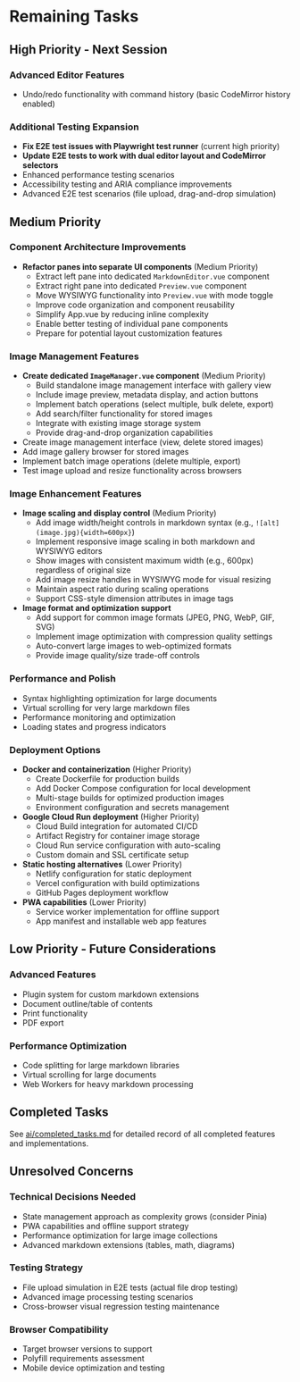 # Remaining Tasks

## High Priority - Next Session

### Advanced Editor Features
- Undo/redo functionality with command history (basic CodeMirror history enabled)

### Additional Testing Expansion  
- **Fix E2E test issues with Playwright test runner** (current high priority)
- **Update E2E tests to work with dual editor layout and CodeMirror selectors**
- Enhanced performance testing scenarios
- Accessibility testing and ARIA compliance improvements
- Advanced E2E test scenarios (file upload, drag-and-drop simulation)

## Medium Priority

### Component Architecture Improvements
- **Refactor panes into separate UI components** (Medium Priority)
  - Extract left pane into dedicated `MarkdownEditor.vue` component
  - Extract right pane into dedicated `Preview.vue` component
  - Move WYSIWYG functionality into `Preview.vue` with mode toggle
  - Improve code organization and component reusability
  - Simplify App.vue by reducing inline complexity
  - Enable better testing of individual pane components
  - Prepare for potential layout customization features

### Image Management Features
- **Create dedicated `ImageManager.vue` component** (Medium Priority)
  - Build standalone image management interface with gallery view
  - Include image preview, metadata display, and action buttons
  - Implement batch operations (select multiple, bulk delete, export)
  - Add search/filter functionality for stored images
  - Integrate with existing image storage system
  - Provide drag-and-drop organization capabilities
- Create image management interface (view, delete stored images)
- Add image gallery browser for stored images
- Implement batch image operations (delete multiple, export)
- Test image upload and resize functionality across browsers

### Image Enhancement Features
- **Image scaling and display control** (Medium Priority)
  - Add image width/height controls in markdown syntax (e.g., `![alt](image.jpg){width=600px}`)
  - Implement responsive image scaling in both markdown and WYSIWYG editors
  - Show images with consistent maximum width (e.g., 600px) regardless of original size
  - Add image resize handles in WYSIWYG mode for visual resizing
  - Maintain aspect ratio during scaling operations
  - Support CSS-style dimension attributes in image tags
- **Image format and optimization support**
  - Add support for common image formats (JPEG, PNG, WebP, GIF, SVG)
  - Implement image optimization with compression quality settings
  - Auto-convert large images to web-optimized formats
  - Provide image quality/size trade-off controls

### Performance and Polish
- Syntax highlighting optimization for large documents  
- Virtual scrolling for very large markdown files
- Performance monitoring and optimization
- Loading states and progress indicators

### Deployment Options
- **Docker and containerization** (Higher Priority)
  - Create Dockerfile for production builds
  - Add Docker Compose configuration for local development
  - Multi-stage builds for optimized production images
  - Environment configuration and secrets management
- **Google Cloud Run deployment** (Higher Priority)
  - Cloud Build integration for automated CI/CD
  - Artifact Registry for container image storage
  - Cloud Run service configuration with auto-scaling
  - Custom domain and SSL certificate setup
- **Static hosting alternatives** (Lower Priority)
  - Netlify configuration for static deployment
  - Vercel configuration with build optimizations
  - GitHub Pages deployment workflow
- **PWA capabilities** (Lower Priority)
  - Service worker implementation for offline support
  - App manifest and installable web app features

## Low Priority - Future Considerations

### Advanced Features
- Plugin system for custom markdown extensions
- Document outline/table of contents
- Print functionality
- PDF export

### Performance Optimization
- Code splitting for large markdown libraries
- Virtual scrolling for large documents
- Web Workers for heavy markdown processing

## Completed Tasks

See [ai/completed_tasks.md](./completed_tasks.md) for detailed record of all completed features and implementations.

## Unresolved Concerns

### Technical Decisions Needed  
- State management approach as complexity grows (consider Pinia)
- PWA capabilities and offline support strategy
- Performance optimization for large image collections
- Advanced markdown extensions (tables, math, diagrams)

### Testing Strategy
- File upload simulation in E2E tests (actual file drop testing)
- Advanced image processing testing scenarios
- Cross-browser visual regression testing maintenance

### Browser Compatibility
- Target browser versions to support
- Polyfill requirements assessment  
- Mobile device optimization and testing